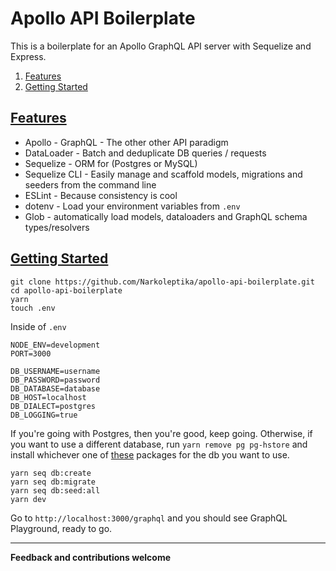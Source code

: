 # Apollo API Boilerplate

This is a boilerplate for an Apollo GraphQL API server with Sequelize and Express.

1. [Features](#features)
2. [Getting Started](#getting-started)

## [Features](#features)
* Apollo - GraphQL - The other other API paradigm
* DataLoader - Batch and deduplicate DB queries / requests
* Sequelize - ORM for (Postgres or MySQL)
* Sequelize CLI - Easily manage and scaffold models, migrations and seeders from the command line
* ESLint - Because consistency is cool
* dotenv - Load your environment variables from `.env`
* Glob - automatically load models, dataloaders and GraphQL schema types/resolvers

## [Getting Started](#getting-started)

```shell
git clone https://github.com/Narkoleptika/apollo-api-boilerplate.git
cd apollo-api-boilerplate
yarn
touch .env
```

Inside of `.env`
```dosini
NODE_ENV=development
PORT=3000

DB_USERNAME=username
DB_PASSWORD=password
DB_DATABASE=database
DB_HOST=localhost
DB_DIALECT=postgres
DB_LOGGING=true
```

If you're going with Postgres, then you're good, keep going. Otherwise, if you want to use a different database, run `yarn remove pg pg-hstore` and install whichever one of [these](http://docs.sequelizejs.com/manual/installation/getting-started.html) packages for the db you want to use.

```shell
yarn seq db:create
yarn seq db:migrate
yarn seq db:seed:all
yarn dev
```

Go to `http://localhost:3000/graphql` and you should see GraphQL Playground, ready to go.

---

**Feedback and contributions welcome**

